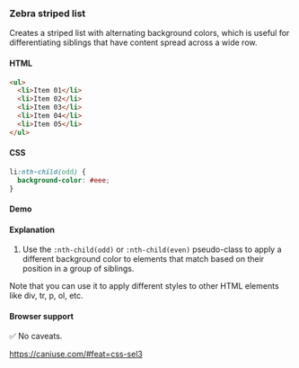 ### Zebra striped list

Creates a striped list with alternating background colors, which is useful for differentiating siblings that have content spread across a wide row.

#### HTML

```html
<ul>
  <li>Item 01</li>
  <li>Item 02</li>
  <li>Item 03</li>
  <li>Item 04</li>
  <li>Item 05</li>
</ul>
```

#### CSS

```css
li:nth-child(odd) {
  background-color: #eee;
}
```

#### Demo

#### Explanation

1. Use the `:nth-child(odd)` or `:nth-child(even)` pseudo-class to apply a different background color to elements that match based on their position in a group of siblings.

Note that you can use it to apply different styles to other HTML elements like div, tr, p, ol, etc.

#### Browser support

<span class="snippet__support-note">✅ No caveats.</span>

https://caniuse.com/#feat=css-sel3

<!-- tags: visual -->
<!-- date: 2018-10-31 -->
